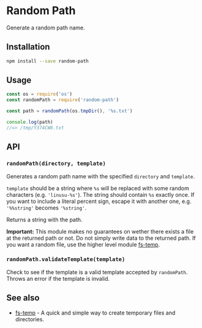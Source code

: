 # Random Path

Generate a random path name.

## Installation

```sh
npm install --save random-path
```

## Usage

```js
const os = require('os')
const randomPath = require('random-path')

const path = randomPath(os.tmpDir(), '%s.txt')

console.log(path)
//=> /tmp/Y374CW8.txt
```

## API

### `randomPath(directory, template)`

Generates a random path name with the specified `directory` and `template`.

`template` should be a string where `%s` will be replaced with some random
characters (e.g. `'linusu-%s'`). The string should contain `%s` exactly once. If
you want to include a literal percent sign, escape it with another one, e.g.
`'%%string'` becomes `'%string'`.

Returns a string with the path.

**Important:** This module makes no guarantees on wether there exists a
file at the returned path or not. Do not simply write data to the
returned path. If you want a random file, use the higher level module
[fs-temp](https://github.com/LinusU/fs-temp).

### `randomPath.validateTemplate(template)`

Check to see if the template is a valid template accepted by
`randomPath`. Throws an error if the template is invalid.

## See also

- [fs-temp](https://github.com/LinusU/fs-temp) - A quick and simple way to create temporary files and directories.
